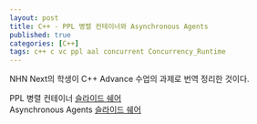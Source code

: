 ```yaml
---
layout: post
title: C++ - PPL 병렬 컨테이너와 Asynchronous Agents
published: true
categories: [C++]
tags: c++ c vc ppl aal concurrent Concurrency_Runtime
---
```

NHN Next의 학생이 C++ Advance 수업의 과제로 번역 정리한 것이다.  
  
PPL 병렬 컨테이너 [슬라이드 쉐어](https://www.slideshare.net/HYUNWOOKIM80/microsoft-pp-lpdf)  
Asynchronous Agents [슬라이드 쉐어](https://www.slideshare.net/HYUNWOOKIM80/asynchronous-agents-libraryaalpdf)   

  
  